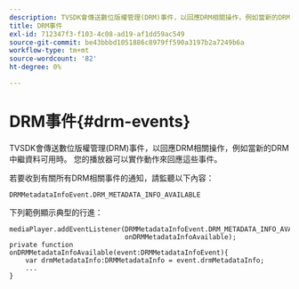```yaml
---
description: TVSDK會傳送數位版權管理(DRM)事件，以回應DRM相關操作，例如當新的DRM中繼資料可用時。 您的播放器可以實作動作來回應這些事件。
title: DRM事件
exl-id: 712347f3-f103-4c08-ad19-af1dd59ac549
source-git-commit: be43bbbd1051886c8979ff590a3197b2a7249b6a
workflow-type: tm+mt
source-wordcount: '82'
ht-degree: 0%

---
```


# DRM事件{#drm-events}

TVSDK會傳送數位版權管理(DRM)事件，以回應DRM相關操作，例如當新的DRM中繼資料可用時。 您的播放器可以實作動作來回應這些事件。

若要收到有關所有DRM相關事件的通知，請監聽以下內容：

```
DRMMetadataInfoEvent.DRM_METADATA_INFO_AVAILABLE
```

下列範例顯示典型的行進：

```
mediaPlayer.addEventListener(DRMMetadataInfoEvent.DRM_METADATA_INFO_AVAILABLE,  
                             onDRMMetadataInfoAvailable);   
private function onDRMMetadataInfoAvailable(event:DRMMetadataInfoEvent){ 
    var drmMetadataInfo:DRMMetadataInfo = event.drmMetadataInfo; 
    ... 
} 
```
